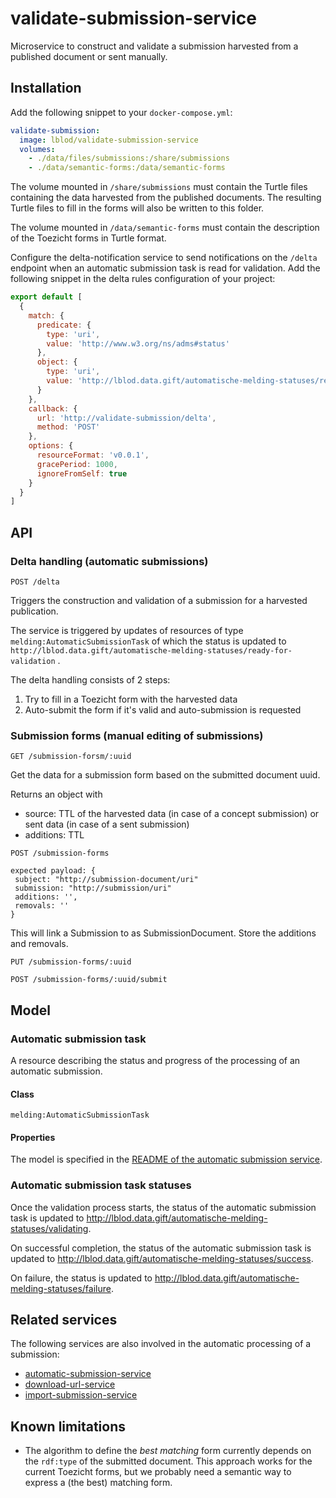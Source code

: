 # validate-submission-service
Microservice to construct and validate a submission harvested from a published document or sent manually.

## Installation
Add the following snippet to your `docker-compose.yml`:

```yml
validate-submission:
  image: lblod/validate-submission-service
  volumes:
    - ./data/files/submissions:/share/submissions
    - ./data/semantic-forms:/data/semantic-forms
```

The volume mounted in `/share/submissions` must contain the Turtle files containing the data harvested from the published documents. The resulting Turtle files to fill in the forms will also be written to this folder.

The volume mounted in `/data/semantic-forms` must contain the description of the Toezicht forms in Turtle format.

Configure the delta-notification service to send notifications on the `/delta` endpoint when an automatic submission task is read for validation. Add the following snippet in the delta rules configuration of your project:

```javascript
export default [
  {
    match: {
      predicate: {
        type: 'uri',
        value: 'http://www.w3.org/ns/adms#status'
      },
      object: {
        type: 'uri',
        value: 'http://lblod.data.gift/automatische-melding-statuses/ready-for-validation'
      }
    },
    callback: {
      url: 'http://validate-submission/delta',
      method: 'POST'
    },
    options: {
      resourceFormat: 'v0.0.1',
      gracePeriod: 1000,
      ignoreFromSelf: true
    }
  }
]
```

## API

### Delta handling (automatic submissions)
```
POST /delta
```
Triggers the construction and validation of a submission for a harvested publication.

The service is triggered by updates of resources of type `melding:AutomaticSubmissionTask` of which the status is updated to `http://lblod.data.gift/automatische-melding-statuses/ready-for-validation` .

The delta handling consists of 2 steps:
1. Try to fill in a Toezicht form with the harvested data
2. Auto-submit the form if it's valid and auto-submission is requested

### Submission forms (manual editing of submissions)
```
GET /submission-forsm/:uuid
```
Get the data for a submission form based on the submitted document uuid.

Returns an object with
* source: TTL of the harvested data (in case of a concept submission) or sent data (in case of a sent submission)
* additions: TTL

```
POST /submission-forms

expected payload: {
 subject: "http://submission-document/uri"
 submission: "http://submission/uri"
 additions: '',
 removals: ''
}
```
This will link a Submission to as SubmissionDocument. Store the additions and removals.

```
PUT /submission-forms/:uuid
```

```
POST /submission-forms/:uuid/submit
```

## Model

### Automatic submission task
A resource describing the status and progress of the processing of an automatic submission.

#### Class
`melding:AutomaticSubmissionTask`

#### Properties
The model is specified in the [README of the automatic submission service](https://github.com/lblod/automatic-submission-service#model).

### Automatic submission task statuses
Once the validation process starts, the status of the automatic submission task is updated to http://lblod.data.gift/automatische-melding-statuses/validating.

On successful completion, the status of the automatic submission task is updated to http://lblod.data.gift/automatische-melding-statuses/success.

On failure, the status is updated to http://lblod.data.gift/automatische-melding-statuses/failure.

## Related services
The following services are also involved in the automatic processing of a submission:
* [automatic-submission-service](https://github.com/lblod/automatic-submission-service)
* [download-url-service](https://github.com/lblod/download-url-service)
* [import-submission-service](https://github.com/lblod/import-submission-service)

## Known limitations
* The algorithm to define the _best matching_ form currently depends on the `rdf:type` of the submitted document. This approach works for the current Toezicht forms, but we probably need a semantic way to express a (the best) matching form.
